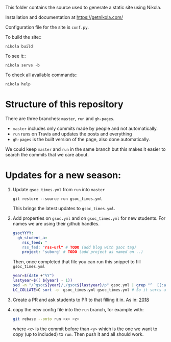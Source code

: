 This folder contains the source used to generate a static site using Nikola.

Installation and documentation at https://getnikola.com/

Configuration file for the site is ``conf.py``.

To build the site::

    nikola build

To see it::

    nikola serve -b

To check all available commands::

    nikola help

# Structure of this repository

There are three branches: `master`, `run` and `gh-pages`.

- `master` includes only commits made by people and not automatically.
- `run` runs on Travis and updates the posts and everything
- `gh-pages` is the built version of the page, also done automatically.

We could keep `master` and `run` in the same branch but this makes it easier to
search the commits that we care about.

# Updates for a new season:

1. Update `gsoc_times.yml` from `run` into `master`
   ```
   git restore --source run gsoc_times.yml
   ```
   This brings the latest updates to `gsoc_times.yml`.

1. Add properties on `gsoc.yml` and on `gsoc_times.yml` for new students. For names we are using their github handles.
   ```yaml
   gsocYYYY:
     gh_student_a:
       rss_feed: "
       rss_fed: "rss-url" # TODO (add blog with gsoc tag)
       project: 'suborg' # TODO (add project as named on ..)
   ```
   Then, once completed that file you can run this snippet to fill `gsoc_times.yml`
   ```bash
   year=$(date +"%Y")
   lastyear=$(( ${year} - 1))
   sed -n "/^gsoc${year}/,/gsoc${lastyear}/p" gsoc.yml | grep "^  [[:alpha:]].*:$" | sed 's/^[ ]*//' | sed "s/$/ ${year}-05-01 00:00:00/g" >> gsoc_times.yml
   LC_COLLATE=C sort -o  gsoc_times.yml gsoc_times.yml # So it sorts as python does, first upper case, then lower
   ```

1. Create a PR and ask students to PR to that filling it in. As in: [2018](https://github.com/OpenAstronomy/Universe_OA/pull/8)

1. copy the new config file into the `run` branch, for example with:
   ```bash
   git rebase --onto run <x> <z>
   ```
   where `<x>` is the commit before than `<y>` which is the one we want to copy
   (up to <z> included) to `run`.
   Then push it and all should work.
